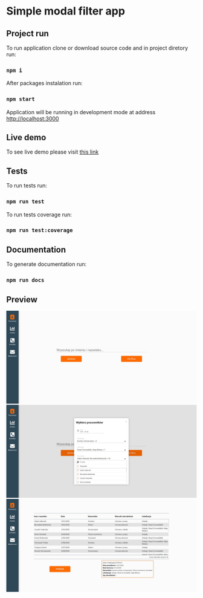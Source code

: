 # Simple modal filter app

## Project run

To run application clone or download source code and in project diretory run:

### `npm i`

After packages instalation run:

### `npm start`

Application will be running in development mode at address [http://localhost:3000](http://localhost:3000)

## Live demo

To see live demo please visit [this link](https://mkaliszewski.github.io/modal-filter-app/)

## Tests

To run tests run:
### `npm run test`

To run tests coverage run:
### `npm run test:coverage`


## Documentation
To generate documentation run:
### `npm run docs`

## Preview

![application screenshot 1](demo-images/main-view-1.jpg)
![application screenshot 2](demo-images/main-view-2.jpg)
![application screenshot 3](demo-images/main-view-3.jpg)
